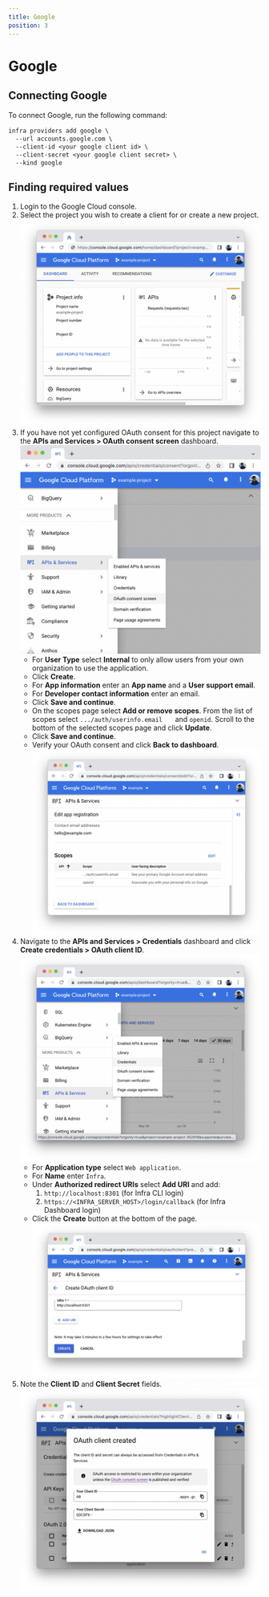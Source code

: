 ```yaml
---
title: Google
position: 3
---
```


# Google

## Connecting Google
To connect Google, run the following command:

```
infra providers add google \
  --url accounts.google.com \
  --client-id <your google client id> \
  --client-secret <your google client secret> \
  --kind google
```

## Finding required values

1. Login to the Google Cloud console.
2. Select the project you wish to create a client for or create a new project.
![Google Cloud project console](../images/google-setup/connect-users-google-1.png)
3. If you have not yet configured OAuth consent for this project navigate to the **APIs and Services > OAuth consent screen** dashboard.
    ![OAuth consent navigation](../images/google-setup/connect-users-google-2.png)
    - For **User Type** select **Internal** to only allow users from your own organization to use the application.
    - Click **Create**.
    - For **App information** enter an **App name** and a **User support email**.
    - For **Developer contact information** enter an email.
    - Click **Save and continue**.
    - On the scopes page select **Add or remove scopes**. From the list of scopes select `.../auth/userinfo.email	` and `openid`. Scroll to the bottom of the selected scopes page and click **Update**.
    - Click **Save and continue**.
    - Verify your OAuth consent and click **Back to dashboard**.
    ![OAuth consent summary](../images/google-setup/connect-users-google-3.png)
5. Navigate to the **APIs and Services > Credentials** dashboard and click **Create credentials > OAuth client ID**.
    ![OAuth client navigation](../images/google-setup/connect-users-google-4.png)
    - For **Application type** select `Web application`.
    - For **Name** enter `Infra`.
    - Under **Authorized redirect URIs** select **Add URI** and add:
      1. `http://localhost:8301` (for Infra CLI login)
      2. `https://<INFRA_SERVER_HOST>/login/callback` (for Infra Dashboard login)
    - Click the **Create** button at the bottom of the page.
    ![OAuth credentials create](../images/google-setup/connect-users-google-5.png)
6. Note the **Client ID** and **Client Secret** fields.
    ![OAuth client details](../images/google-setup/connect-users-google-6.png)

